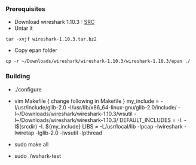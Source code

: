 ### Prerequisites
* Download wireshark 1.10.3 : [SRC](https://www.wireshark.org/download/src/all-versions/)
* Untar it
```
tar -xvjf wireshark-1.10.3.tar.bz2
```
* Copy epan folder
```
cp -r ~/Downloads/wireshark/wireshark-1.10.3/wireshark-1.10.3/epan ./
```
### Building
- ./configure
- vim Makefile { change following in Makefile }
my_include = -I/usr/include/glib-2.0 -I/usr/lib/x86_64-linux-gnu/glib-2.0/include/ -I~/Downloads/wireshark/wireshark-1.10.3/wsutil -I~/Downloads/wireshark/wireshark-1.10.3/
DEFAULT_INCLUDES = -I. -I$(srcdir) -I. ${my_include}
LIBS = -L/usr/local/lib -lpcap -lwireshark -lwiretap -lglib-2.0 -lwsutil -lpthread

- sudo make all
- sudo ./wshark-test
